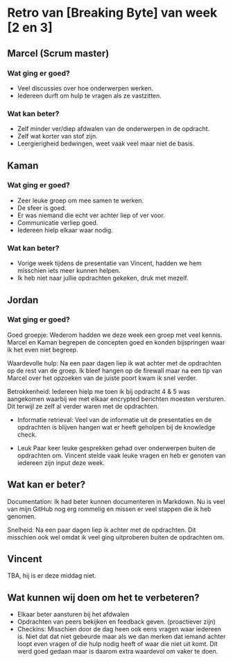 # Retro van [Breaking Byte] van week [2 en 3]

## Marcel (Scrum master)

### Wat ging er goed?

- Veel discussies over hoe onderwerpen werken.  
- Iedereen durft om hulp te vragen als ze vastzitten.

### Wat kan beter?

- Zelf minder ver/diep afdwalen van de onderwerpen in de opdracht.
- Zelf wat korter van stof zijn.  
- Leergierigheid bedwingen, weet vaak veel maar niet de basis.  

## Kaman

### Wat ging er goed?

- Zeer leuke groep om mee samen te werken.
- De sfeer is goed.
- Er was niemand die echt ver achter liep of ver voor.
- Communicatie verliep goed.
- Iedereen hielp elkaar waar nodig.

### Wat kan beter?

- Vorige week tijdens de presentatie van Vincent, hadden we hem misschien iets meer kunnen helpen.
- Ik heb niet naar jullie opdrachten gekeken, druk met mezelf.

## Jordan

### Wat ging er goed?

Goed groepje: Wederom hadden we deze week een groep met veel kennis. Marcel en Kaman begrepen de concepten goed en konden bijspringen waar ik het even niet begreep.

Waardevolle hulp: Na een paar dagen liep ik wat achter met de opdrachten op de rest van de groep. Ik bleef hangen op de firewall maar na een tip van Marcel over het opzoeken van de juiste poort kwam ik snel verder.

Betrokkenheid: Iedereen hielp me toen ik bij opdracht 4 & 5 was aangekomen waarbij we met elkaar encrypted berichten moesten versturen. Dit terwijl ze zelf al verder waren met de opdrachten.

- Informatie retrieval: Veel van de informatie uit de presentaties en de opdrachten is blijven hangen wat er heeft geholpen bij de knowledge check.

- Leuk Paar keer leuke gesprekken gehad over onderwerpen buiten de opdrachten om. Vincent stelde vaak leuke vragen en heb er genoten van iedereen zijn input deze week.

## Wat kan er beter?

Documentation: Ik had beter kunnen documenteren in Markdown. Nu is veel van mijn GitHub nog erg rommelig en missen er veel stappen die ik heb genomen.

Snelheid: Na een paar dagen liep ik achter met de opdrachten. Dit misschien ook wel omdat ik veel ging uitproberen buiten de opdrachten om.

## Vincent

TBA, hij is er deze middag niet.  

## Wat kunnen wij doen om het te verbeteren? 

- Elkaar beter aansturen bij het afdwalen
- Opdrachten van peers bekijken en feedback geven. (proactiever zijn)
- Checkins: Misschien door de dag heen ook eens vragen waar iedereen is. Niet dat dat niet gebeurde maar als we dan merken dat iemand achter loopt even vragen of die hulp nodig heeft of waar die niet uit komt. Dit werd goed gedaan maar is daarom extra waardevol om vaker te doen.  